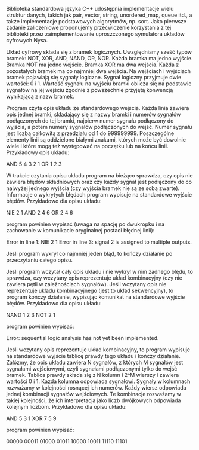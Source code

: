 Biblioteka standardowa języka C++ udostępnia implementacje wielu struktur
danych, takich jak pair, vector, string, unordered_map, queue itd., a także
implementacje podstawowych algorytmów, np. sort. Jako pierwsze zadanie
zaliczeniowe proponujemy przećwiczenie korzystania z tej biblioteki przez
zaimplementowanie uproszczonego symulatora układów cyfrowych Nysa.

Układ cyfrowy składa się z bramek logicznych. Uwzględniamy sześć typów bramek:
NOT, XOR, AND, NAND, OR, NOR. Każda bramka ma jedno wyjście. Bramka NOT ma
jedno wejście. Bramka XOR ma dwa wejścia. Każda z pozostałych bramek ma co
najmniej dwa wejścia. Na wejściach i wyjściach bramek pojawiają się sygnały
logiczne. Sygnał logiczny przyjmuje dwie wartości: 0 i 1. Wartość sygnału na
wyjściu bramki oblicza się na podstawie sygnałów na jej wejściu zgodnie
z powszechnie przyjętą konwencją wynikającą z nazw bramek.

Program czyta opis układu ze standardowego wejścia. Każda linia zawiera opis
jednej bramki, składający się z nazwy bramki i numerów sygnałów podłączonych do
tej bramki, najpierw numer sygnału podłączony do wyjścia, a potem numery
sygnałów podłączonych do wejść. Numer sygnału jest liczbą całkowitą z przedziału
od 1 do 999999999. Poszczególne elementy linii są oddzielone białymi znakami,
których może być dowolnie wiele i które mogą też występować na początku lub na
końcu linii. Przykładowy opis układu:

AND 5 4 3 2 1
OR 1 2 3

W trakcie czytania opisu układu program na bieżąco sprawdza, czy opis nie
zawiera błędów składniowych oraz czy każdy sygnał jest podłączony do co najwyżej
jednego wyjścia (czy wyjścia bramek nie są ze sobą zwarte). Informacje
o wykrytych błędach program wypisuje na standardowe wyjście błędów. Przykładowo
dla opisu układu:

NIE 2 1
AND 2 4 6
OR  2 4 6

program powinien wypisać (uwaga na spację po dwukropku i na zachowanie
w komunikacie oryginalnej postaci błędnej linii):

Error in line 1: NIE 2 1
Error in line 3: signal 2 is assigned to multiple outputs.

Jeśli program wykrył co najmniej jeden błąd, to kończy działanie po przeczytaniu
całego opisu.

Jeśli program wczytał cały opis układu i nie wykrył w nim żadnego błędu, to
sprawdza, czy wczytany opis reprezentuje układ kombinacyjny (czy nie zawiera
pętli w zależnościach sygnałów). Jeśli wczytany opis nie reprezentuje układu
kombinacyjnego (jest to układ sekwencyjny), to program kończy działanie,
wypisując komunikat na standardowe wyjście błędów. Przykładowo dla opisu układu:

NAND 1 2 3
NOT 2 1

program powinien wypisać:

Error: sequential logic analysis has not yet been implemented.

Jeśli wczytany opis reprezentuje układ kombinacyjny, to program wypisuje na
standardowe wyjście tablicę prawdy tego układu i kończy działanie. Załóżmy, że
opis układu zawiera N sygnałów, z których M sygnałów jest sygnałami wejściowymi,
czyli sygnałami podłączonymi tylko do wejść bramek. Tablica prawdy składa się
z N kolumn i 2^M wierszy i zawiera wartości 0 i 1. Każda kolumna odpowiada
sygnałowi. Sygnały w kolumnach rozważamy w kolejności rosnącej ich numerów.
Każdy wiersz odpowiada jednej kombinacji sygnałów wejściowych. Te kombinacje
rozważamy w takiej kolejności, że ich interpretacja jako liczb dwójkowych
odpowiada kolejnym liczbom. Przykładowo dla opisu układu:

AND 5 3 1
XOR 7 5 9

program powinien wypisać:

00000
00011
01000
01011
10000
10011
11110
11101
